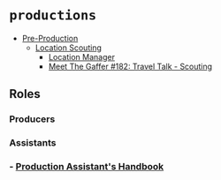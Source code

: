 # `productions`

  - [Pre-Production](https://en.wikipedia.org/wiki/Pre-production)
    - [Location Scouting](https://en.wikipedia.org/wiki/Location_scouting)
      - [Location Manager](https://en.wikipedia.org/wiki/Location_manager)
      - [Meet The Gaffer #182: Travel Talk - Scouting](https://www.youtube.com/watch?v=iBHLNfmPM_Q)


## Roles

### Producers


### Assistants

###  - [Production Assistant's Handbook](./PAPH.pdf)

